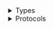 <details>
<summary>Types</summary>

  - [Ec2InstanceConnectClient](/aws-sdk-swift/reference/0.x/AWSEC2InstanceConnect/Ec2InstanceConnectClient)
  - [Ec2InstanceConnectClient.Ec2InstanceConnectClientConfiguration](/aws-sdk-swift/reference/0.x/AWSEC2InstanceConnect/Ec2InstanceConnectClient.Ec2InstanceConnectClientConfiguration)
  - [Ec2InstanceConnectClientLogHandlerFactory](/aws-sdk-swift/reference/0.x/AWSEC2InstanceConnect/Ec2InstanceConnectClientLogHandlerFactory)
  - [Ec2InstanceConnectClientTypes](/aws-sdk-swift/reference/0.x/AWSEC2InstanceConnect/Ec2InstanceConnectClientTypes)

</details>

<details>
<summary>Protocols</summary>

  - [Ec2InstanceConnectClientProtocol](/aws-sdk-swift/reference/0.x/AWSEC2InstanceConnect/Ec2InstanceConnectClientProtocol)

</details>
